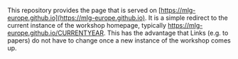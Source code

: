 This repository provides the page that is served on [https://mlg-europe.github.io](https://mlg-europe.github.io).
It is a simple redirect to the current instance of the workshop homepage, typically https://mlg-europe.github.io/CURRENTYEAR.
This has the advantage that Links (e.g. to papers) do not have to change once a new instance of the workshop comes up.
